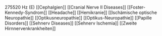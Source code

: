 275520 Hz (E)
[[Cephalgien]]
[[Cranial Nerve II Diseases]]
[[Foster-Kennedy-Syndrom]]
[[Headache]]
[[Hemikranie]]
[[Ischämische optische Neuropathie]]
[[Optikusneuropathie]]
[[Optikus-Neuropathie]]
[[Papille Disorders]]
[[Sehnerv Diseases]]
[[Sehnerv Ischemia]]
[[Zweite Hirnnervenkrankheiten]]